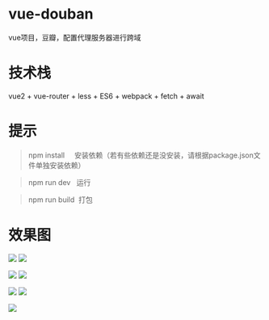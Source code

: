 # vue-douban
vue项目，豆瓣，配置代理服务器进行跨域

# 技术栈
vue2 + vue-router + less + ES6 + webpack + fetch + await 

# 提示

>  npm install     安装依赖（若有些依赖还是没安装，请根据package.json文件单独安装依赖）

>  npm run dev    运行

>  npm run build  打包



# 效果图

![](https://github.com/Ercyao/vue-douban/blob/master/screenshot/1.jpg)
![](https://github.com/Ercyao/vue-douban/blob/master/screenshot/2.jpg)

![](https://github.com/Ercyao/vue-douban/blob/master/screenshot/3.jpg)
![](https://github.com/Ercyao/vue-douban/blob/master/screenshot/4.jpg)

![](https://github.com/Ercyao/vue-douban/blob/master/screenshot/5.jpg)
![](https://github.com/Ercyao/vue-douban/blob/master/screenshot/6.jpg)

![](https://github.com/Ercyao/vue-douban/blob/master/screenshot/7.jpg)


